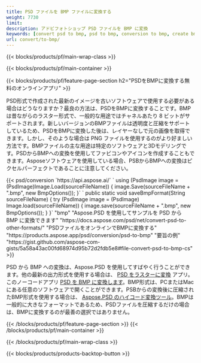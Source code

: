 ```yaml
---
title: PSD ファイルを BMP ファイルに変換する
weight: 7730
limit: 
description: アドビフォトショップ PSD ファイルを BMP に変換
keywords: [convert psd to bmp, psd to bmp, conversion to bmp, create bmp from psd, print psd as bmp]
url: convert/to-bmp/
---
```


{{< blocks/products/pf/main-wrap-class >}}

{{< blocks/products/pf/main-container >}}

{{< blocks/products/pf/feature-page-section h2="PSDをBMPに変換する無料のオンラインアプリ" >}}
<p>PSD形式で作成された最新のイメージを古いソフトウェアで使用する必要がある場合はどうなりますか？最良の方法は、PSDをBMPに変換することです。BMP は昔ながらのラスター形式で、一般的な用途ではチャネルあたり 8 ビットがサポートされます。新しいバージョンのBMPファイルは透明度と圧縮をサポートしているため、PSDをBMPに変換した後は、レイヤーなしで元の画像を取得できます。しかし、そのような場合は PNG ファイルを使用するのがより好ましい方法です。BMPファイルの主な用途は特定のソフトウェアと3Dモデリングです。PSDからBMPへの変換を使用してファビコンやアイコンを作成することもできます。Asposeソフトウェアを使用している場合、PSBからBMPへの変換はピクセルパーフェクトであることに注意してください。</p>
{{< psd/conversion `https://api.aspose.ai/` 
`    using (PsdImage image = (PsdImage)Image.Load(sourceFileName))
    {
        image.Save(sourceFileName + ".bmp",  new BmpOptions());
    }` 
`    public static void saveBmpFormat(String sourceFileName) {
        try (PsdImage image = (PsdImage) Image.load(sourceFileName)) {
            image.save(sourceFileName + ".bmp", new BmpOptions());
        }
    }` 
	"bmp" 
"Aspose.PSD を使用してサンプルを PSD から BMP に変換できます"  "https://docs.aspose.com/psd/net/convert-psd-to-other-formats/" 
"PSDファイルをオンラインでBMPに変換する" "https://products.aspose.app/psd/conversion/psd-to-bmp" 
"要旨の例" "https://gist.github.com/aspose-com-gists/5a58a43ac00fd68974d95b72d2fdb5e8#file-convert-psd-to-bmp-cs" >}}
<p>PSD から BMP への変換は、Aspose.PSD を使用してすばやく行うことができます。他の最新の出力形式を使用する場合は、 <a href="/psd/convert">PSD をラスターに変換</a> アプリ。このノーコードアプリ <a href="/psd/convert/to-bmp">PSD を BMP に変換します</a>。BMP形式は、PCまたはMacにある任意のソフトウェアで開くことができます。PSBからの変換後に圧縮されたBMP形式を使用する場合は、 <a href="/psd">Aspose.PSD のハイコード変換ツール</a>。BMPは一般的に大きなフォーマットであるため、PSDファイルを圧縮するだけの場合は、BMPに変換するのが最善の選択ではありません。</p>
{{< /blocks/products/pf/feature-page-section >}}
{{< /blocks/products/pf/main-container >}}


{{< /blocks/products/pf/main-wrap-class >}}

{{< blocks/products/products-backtop-button >}}

